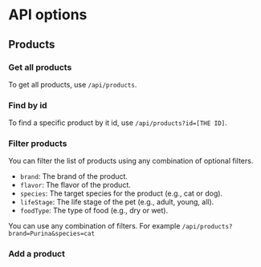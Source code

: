 # API options

## Products

### Get all products
To get all products, use `/api/products`.

### Find by id
To find a specific product by it id, use `/api/products?id=[THE ID]`.

### Filter products
You can filter the list of products using any combination of optional filters.
- `brand`: The brand of the product.
- `flavor`: The flavor of the product.
- `species`: The target species for the product (e.g., cat or dog).
- `lifeStage`: The life stage of the pet (e.g., adult, young, all).
- `foodType`: The type of food (e.g., dry or wet).

You can use any combination of filters. For example `/api/products?brand=Purina&species=cat`

### Add a product
